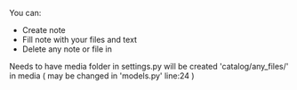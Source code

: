 You can:
- Create note 
- Fill note with your files and text
- Delete any note or file in 

Needs to have media folder in settings.py
will be created 'catalog/any_files/' in media ( may be changed in 'models.py' line:24 ) 
